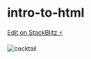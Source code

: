 # intro-to-html

[Edit on StackBlitz ⚡️](https://stackblitz.com/edit/js-cvf9r9)

![cocktail](https://user-images.githubusercontent.com/55336043/215310964-c71fda01-a3a6-480e-ba8b-80729e2caeb0.jpg)

